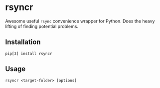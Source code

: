 # rsyncr #
Awesome useful `rsync` convenience wrapper for Python.
Does the heavy lifting of finding potential problems.


## Installation ##
```
pip[3] install rsyncr
```

## Usage ##
```
rsyncr <target-folder> [options]
```
